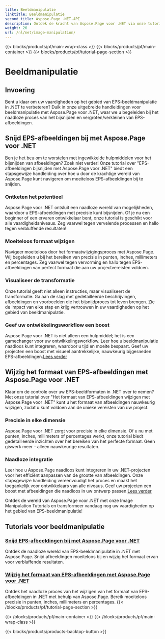 ```yaml
---
title: Beeldmanipulatie
linktitle: Beeldmanipulatie
second_title: Aspose.Page .NET-API
description: Ontdek de kracht van Aspose.Page voor .NET via onze tutorials over beeldmanipulatie. Moeiteloos EPS-afbeeldingen bijsnijden en het formaat ervan wijzigen voor verbluffende en nauwkeurige resultaten.
weight: 26
url: /nl/net/image-manipulation/
---
```


{{< blocks/products/pf/main-wrap-class >}}
{{< blocks/products/pf/main-container >}}
{{< blocks/products/pf/tutorial-page-section >}}

# Beeldmanipulatie

## Invoering

Bent u klaar om uw vaardigheden op het gebied van EPS-beeldmanipulatie in .NET te verbeteren? Duik in onze uitgebreide handleidingen voor beeldmanipulatie met Aspose.Page voor .NET, waar we u begeleiden bij het naadloze proces van het bijsnijden en vergroten/verkleinen van EPS-afbeeldingen.

## Snijd EPS-afbeeldingen bij met Aspose.Page voor .NET
Ben je het beu om te worstelen met ingewikkelde hulpmiddelen voor het bijsnijden van afbeeldingen? Zoek niet verder! Onze tutorial over "EPS-afbeeldingen bijsnijden met Aspose.Page voor .NET" biedt een stapsgewijze handleiding over hoe u door de krachtige wereld van Aspose.Page kunt navigeren om moeiteloos EPS-afbeeldingen bij te snijden.

### Ontketen het potentieel
Aspose.Page voor .NET ontsluit een naadloze wereld van mogelijkheden, waardoor u EPS-afbeeldingen met precisie kunt bijsnijden. Of je nu een beginner of een ervaren ontwikkelaar bent, onze tutorial is geschikt voor alle vaardigheidsniveaus. Zeg vaarwel tegen vervelende processen en hallo tegen verbluffende resultaten!

### Moeiteloos formaat wijzigen
Navigeer moeiteloos door het formaatwijzigingsproces met Aspose.Page. Wij begeleiden u bij het bereiken van precisie in punten, inches, millimeters en percentages. Zeg vaarwel tegen vervorming en hallo tegen EPS-afbeeldingen van perfect formaat die aan uw projectvereisten voldoen.

### Visualiseer de transformatie
Onze tutorial geeft niet alleen instructies, maar visualiseert de transformatie. Ga aan de slag met gedetailleerde beschrijvingen, afbeeldingen en voorbeelden die het bijsnijdproces tot leven brengen. Zie de impact van elke stap en krijg vertrouwen in uw vaardigheden op het gebied van beeldmanipulatie.

### Geef uw ontwikkelingsworkflow een boost
 Aspose.Page voor .NET is niet alleen een hulpmiddel; het is een gamechanger voor uw ontwikkelingsworkflow. Leer hoe u beeldmanipulatie naadloos kunt integreren, waardoor u tijd en moeite bespaart. Geef uw projecten een boost met visueel aantrekkelijke, nauwkeurig bijgesneden EPS-afbeeldingen.[Lees verder](./crop-eps-images/)

## Wijzig het formaat van EPS-afbeeldingen met Aspose.Page voor .NET
Klaar om de controle over uw EPS-beeldformaten in .NET over te nemen? Met onze tutorial over "Het formaat van EPS-afbeeldingen wijzigen met Aspose.Page voor .NET" kunt u het formaat van afbeeldingen nauwkeurig wijzigen, zodat u kunt voldoen aan de unieke vereisten van uw project.

### Precisie in elke dimensie
Aspose.Page voor .NET zorgt voor precisie in elke dimensie. Of u nu met punten, inches, millimeters of percentages werkt, onze tutorial biedt gedetailleerde inzichten over het bereiken van het perfecte formaat. Geen giswerk meer – alleen nauwkeurige resultaten.

### Naadloze integratie
 Leer hoe u Aspose.Page naadloos kunt integreren in uw .NET-projecten voor het efficiënt aanpassen van de grootte van afbeeldingen. Onze stapsgewijze handleiding vereenvoudigt het proces en maakt het toegankelijk voor ontwikkelaars van alle niveaus. Geef uw projecten een boost met afbeeldingen die naadloos in uw ontwerp passen.[Lees verder](./resize-eps-images/)

Ontdek de wereld van Aspose.Page voor .NET met onze Image Manipulation Tutorials en transformeer vandaag nog uw vaardigheden op het gebied van EPS-beeldmanipulatie!
## Tutorials voor beeldmanipulatie
### [Snijd EPS-afbeeldingen bij met Aspose.Page voor .NET](./crop-eps-images/)
Ontdek de naadloze wereld van EPS-beeldmanipulatie in .NET met Aspose.Page. Snijd afbeeldingen moeiteloos bij en wijzig het formaat ervan voor verbluffende resultaten.
### [Wijzig het formaat van EPS-afbeeldingen met Aspose.Page voor .NET](./resize-eps-images/)
Ontdek het naadloze proces van het wijzigen van het formaat van EPS-afbeeldingen in .NET met behulp van Aspose.Page. Bereik moeiteloos precisie in punten, inches, millimeters en percentages.
{{< /blocks/products/pf/tutorial-page-section >}}

{{< /blocks/products/pf/main-container >}}
{{< /blocks/products/pf/main-wrap-class >}}

{{< blocks/products/products-backtop-button >}}
